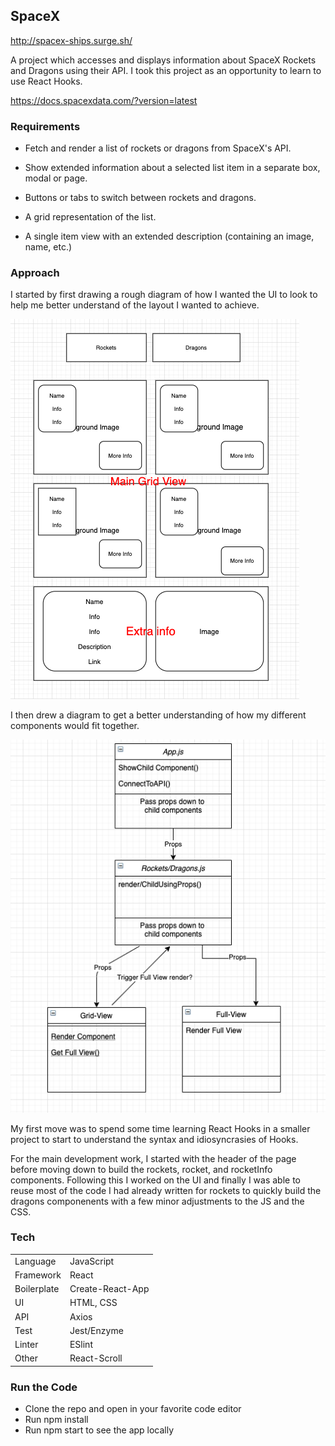 ## SpaceX

http://spacex-ships.surge.sh/

A project which accesses and displays information about SpaceX Rockets and Dragons using their API.
I took this project as an opportunity to learn to use React Hooks.

https://docs.spacexdata.com/?version=latest

### Requirements
- Fetch and render a list of rockets or dragons from SpaceX's API.
- Show extended information about a selected list item in a separate box, modal or page.

- Buttons or tabs to switch between rockets and dragons.
- A grid representation of the list.
- A single item view with an extended description (containing an image, name, etc.)

### Approach

I started by first drawing a rough diagram of how I wanted the UI to look to help me better understand of the layout I wanted to achieve.

![alt text](https://github.com/AlexLewis10/spacex/blob/master/img/ui-mock-up.png)

I then drew a diagram to get a better understanding of how my different components would fit together.

![alt-text](https://github.com/AlexLewis10/spacex/blob/master/img/component.png)

My first move was to spend some time learning React Hooks in a smaller project to start to understand the syntax and idiosyncrasies of Hooks.

For the main development work, I started with the header of the page before moving down to build the rockets, rocket, and rocketInfo components. Following this I worked on the UI and finally I was able to reuse most of the code I had already written for rockets to quickly build the dragons componenents with a few minor adjustments to the JS and the CSS.

### Tech
| | |
| ---- | ---|
| Language | JavaScript |
| Framework | React |
| Boilerplate | Create-React-App |
| UI | HTML, CSS |
| API | Axios |
| Test | Jest/Enzyme |
| Linter | ESlint |
| Other | React-Scroll |

### Run the Code
- Clone the repo and open in your favorite code editor
- Run npm install
- Run npm start to see the app locally








